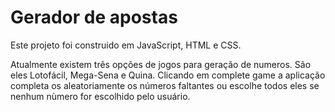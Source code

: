 # Gerador de apostas 
Este projeto foi construido em JavaScript, HTML e CSS.

Atualmente existem três opções de jogos para geração de numeros. São eles Lotofácil, Mega-Sena e Quina. Clicando em complete game a aplicação completa os aleatoriamente os números faltantes ou escolhe todos eles se nenhum nùmero for escolhido pelo usuário.
